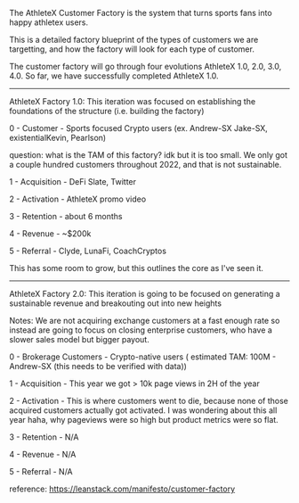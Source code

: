 The AthleteX Customer Factory is the system that turns sports fans into happy athletex users.

This is a detailed factory blueprint of the types of customers we are targetting, and how the factory will look for each type of customer.

The customer factory will go through four evolutions AthleteX 1.0, 2.0, 3.0, 4.0.
So far, we have successfully completed AthleteX 1.0.

-----------------------------------------------------------------------------

AthleteX Factory 1.0:  This iteration was focused on establishing the foundations of the structure (i.e. building the factory)

0 - Customer - Sports focused Crypto users (ex. Andrew-SX Jake-SX, existentialKevin, Pearlson)

question: what is the TAM of this factory?  idk but it is too small.  We only got a couple hundred customers throughout 2022, and that is not sustainable.

1 - Acquisition - DeFi Slate, Twitter

2 - Activation - AthleteX promo video

3 - Retention - about 6 months

4 - Revenue - ~$200k

5 - Referral - Clyde, LunaFi, CoachCryptos

This has some room to grow, but this outlines the core as I've seen it.

-----------------------------------------------------------------------------

AthleteX Factory 2.0: This iteration is going to be focused on generating a sustainable revenue and breakouting out into new heights

Notes:
We are not acquiring exchange customers at a fast enough rate so instead are going to focus on closing enterprise customers, who have a slower sales model but bigger payout.

0 - Brokerage Customers - Crypto-native users ( estimated TAM: 100M - Andrew-SX (this needs to be verified with data))

1 - Acquisition - This year we got > 10k page views in 2H of the year

2 - Activation - This is where customers went to die, because none of those acquired customers actually got activated.  I was wondering about this all year haha, why pageviews were so high but product metrics were so flat.

3 - Retention - N/A

4 - Revenue - N/A

5 - Referral - N/A


reference: https://leanstack.com/manifesto/customer-factory
